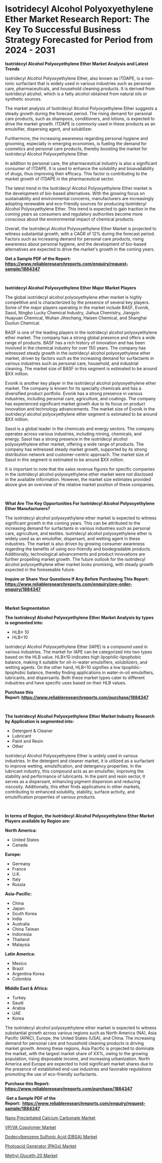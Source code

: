 <p><h1>Isotridecyl Alcohol Polyoxyethylene Ether Market Research Report: The Key To Successful Business Strategy Forecasted for Period from 2024 - 2031</h1></p><p><strong>Isotridecyl Alcohol Polyoxyethylene Ether Market Analysis and Latest Trends</strong></p>
<p><p>Isotridecyl Alcohol Polyoxyethylene Ether, also known as ITDAPE, is a non-ionic surfactant that is widely used in various industries such as personal care, pharmaceuticals, and household cleaning products. It is derived from isotridecyl alcohol, which is a fatty alcohol obtained from natural oils or synthetic sources.</p><p>The market analysis of Isotridecyl Alcohol Polyoxyethylene Ether suggests a steady growth during the forecast period. The rising demand for personal care products, such as shampoos, conditioners, and lotions, is expected to drive the market growth. ITDAPE is commonly used in these products as an emulsifier, dispersing agent, and solubilizer.</p><p>Furthermore, the increasing awareness regarding personal hygiene and grooming, especially in emerging economies, is fueling the demand for cosmetics and personal care products, thereby boosting the market for Isotridecyl Alcohol Polyoxyethylene Ether.</p><p>In addition to personal care, the pharmaceutical industry is also a significant consumer of ITDAPE. It is used to enhance the solubility and bioavailability of drugs, thus improving their efficacy. This factor is contributing to the market growth of ITDAPE in the pharmaceutical sector.</p><p>The latest trend in the Isotridecyl Alcohol Polyoxyethylene Ether market is the development of bio-based alternatives. With the growing focus on sustainability and environmental concerns, manufacturers are increasingly adopting renewable and eco-friendly sources for producing Isotridecyl Alcohol Polyoxyethylene Ether. This trend is expected to gain traction in the coming years as consumers and regulatory authorities become more conscious about the environmental impact of chemical products.</p><p>Overall, the Isotridecyl Alcohol Polyoxyethylene Ether Market is projected to witness substantial growth, with a CAGR of 12% during the forecast period. Factors such as increasing demand for personal care products, rising awareness about personal hygiene, and the development of bio-based alternatives are expected to drive the market's growth in the coming years.</p></p>
<p><strong>Get a Sample PDF of the Report:&nbsp; <a href="https://www.reliableresearchreports.com/enquiry/request-sample/1884347">https://www.reliableresearchreports.com/enquiry/request-sample/1884347</a></strong></p>
<p>&nbsp;</p>
<p><strong>Isotridecyl Alcohol Polyoxyethylene Ether Major Market Players</strong></p>
<p><p>The global isotridecyl alcohol polyoxyethylene ether market is highly competitive and is characterized by the presence of several key players. Some of the major players operating in the market include BASF, Evonik, Sasol, Ningbo Lucky Chemical Industry, Jiahua Chemistry, Jiangyin Huayuan Chemical, Wuhan Jihechang, Haisen Chemical, and Shanghai Duolun Chemical.</p><p>BASF is one of the leading players in the isotridecyl alcohol polyoxyethylene ether market. The company has a strong global presence and offers a wide range of products. BASF has a rich history of innovation and has been involved in the chemical industry for over 150 years. The company has witnessed steady growth in the isotridecyl alcohol polyoxyethylene ether market, driven by factors such as the increasing demand for surfactants in various industries such as personal care, household, and industrial cleaning. The market size of BASF in this segment is estimated to be around $XX million.</p><p>Evonik is another key player in the isotridecyl alcohol polyoxyethylene ether market. The company is known for its specialty chemicals and has a diversified product portfolio. Evonik has a strong presence in various industries, including personal care, agriculture, and coatings. The company has experienced significant market growth due to its focus on product innovation and technology advancements. The market size of Evonik in the isotridecyl alcohol polyoxyethylene ether segment is estimated to be around $XX million.</p><p>Sasol is a global leader in the chemicals and energy sectors. The company operates across various industries, including mining, chemicals, and energy. Sasol has a strong presence in the isotridecyl alcohol polyoxyethylene ether market, offering a wide range of products. The company has witnessed steady market growth, supported by its strong distribution network and customer-centric approach. The market size of Sasol in this segment is estimated to be around $XX million.</p><p>It is important to note that the sales revenue figures for specific companies in the isotridecyl alcohol polyoxyethylene ether market were not disclosed in the available information. However, the market size estimates provided above give an overview of the relative market position of these companies.</p></p>
<p>&nbsp;</p>
<p><strong>What Are The Key Opportunities For Isotridecyl Alcohol Polyoxyethylene Ether Manufacturers?</strong></p>
<p><p>The isotridecyl alcohol polyoxyethylene ether market is expected to witness significant growth in the coming years. This can be attributed to the increasing demand for surfactants in various industries such as personal care, agriculture, and textiles. Isotridecyl alcohol polyoxyethylene ether is widely used as an emulsifier, dispersant, and wetting agent in these industries. The market is also driven by growing consumer awareness regarding the benefits of using eco-friendly and biodegradable products. Additionally, technological advancements and product innovations are further propelling market growth. The future outlook for the isotridecyl alcohol polyoxyethylene ether market looks promising, with steady growth expected in the foreseeable future.</p></p>
<p><strong>Inquire or Share Your Questions If Any Before Purchasing This Report: <a href="https://www.reliableresearchreports.com/enquiry/pre-order-enquiry/1884347">https://www.reliableresearchreports.com/enquiry/pre-order-enquiry/1884347</a></strong></p>
<p>&nbsp;</p>
<p><strong>Market Segmentation</strong></p>
<p><strong>The Isotridecyl Alcohol Polyoxyethylene Ether Market Analysis by types is segmented into:</strong></p>
<p><ul><li>HLB≥ 10</li><li>HLB<10</li></ul></p>
<p><p>Isotridecyl Alcohol Polyoxyethylene Ether (IAPE) is a compound used in various industries. The market for IAPE can be categorized into two types based on the HLB value. HLB≥10 indicates high lipophilic-lipophobic balance, making it suitable for oil-in-water emulsifiers, solubilizers, and wetting agents. On the other hand, HLB<10 signifies a low lipophilic-lipophobic balance, thereby finding applications in water-in-oil emulsifiers, lubricants, and dispersants. Both these market types cater to different industries and have specific uses based on their HLB values.</p></p>
<p><strong>Purchase this Report:&nbsp;<a href="https://www.reliableresearchreports.com/purchase/1884347">https://www.reliableresearchreports.com/purchase/1884347</a></strong></p>
<p>&nbsp;</p>
<p><strong>The Isotridecyl Alcohol Polyoxyethylene Ether Market Industry Research by Application is segmented into:</strong></p>
<p><ul><li>Detergent & Cleaner</li><li>Lubricant</li><li>Paint and Resin</li><li>Other</li></ul></p>
<p><p>Isotridecyl Alcohol Polyoxyethylene Ether is widely used in various industries. In the detergent and cleaner market, it is utilized as a surfactant to improve wetting, emulsification, and detergency properties. In the lubricant industry, this compound acts as an emulsifier, improving the stability and performance of lubricants. In the paint and resin sector, it serves as a dispersant, enhancing pigment dispersion and reducing viscosity. Additionally, this ether finds applications in other markets, contributing to enhanced solubility, stability, surface activity, and emulsification properties of various products.</p></p>
<p>&nbsp;</p>
<p><strong>In terms of Region, the Isotridecyl Alcohol Polyoxyethylene Ether Market Players available by Region are:</strong></p>
<p>
    <p> <strong> North America: </strong>
        <ul>
            <li>United States</li>
            <li>Canada</li>
        </ul>
        </p> 
    <p> <strong> Europe: </strong>
        <ul>
            <li>Germany</li>
            <li>France</li>
            <li>U.K.</li>
            <li>Italy</li>
            <li>Russia</li>
        </ul>
        </p> 
    <p> <strong> Asia-Pacific: </strong>
        <ul>
            <li>China</li>
            <li>Japan</li>
            <li>South Korea</li>
            <li>India</li>
            <li>Australia</li>
            <li>China Taiwan</li>
            <li>Indonesia</li>
            <li>Thailand</li>
            <li>Malaysia</li>
        </ul>
        </p> 
    <p> <strong> Latin America: </strong>
        <ul>
            <li>Mexico</li>
            <li>Brazil</li>
            <li>Argentina Korea</li>
            <li>Colombia</li>
        </ul>
        </p> 
    <p> <strong> Middle East & Africa: </strong>
        <ul>
            <li>Turkey</li>
            <li>Saudi</li>
            <li>Arabia</li>
            <li>UAE</li>
            <li>Korea</li>
        </ul>
    </p>
    </p>
<p><p>The isotridecyl alcohol polyoxyethylene ether market is expected to witness substantial growth across various regions such as North America (NA), Asia Pacific (APAC), Europe, the United States (USA), and China. The increasing demand for personal care and household cleaning products is driving market growth. Among these regions, Asia Pacific is projected to dominate the market, with the largest market share of XX%, owing to the growing population, rising disposable income, and increasing urbanization. North America and Europe are expected to hold significant market shares due to the presence of established end-use industries and favorable regulations promoting the use of eco-friendly surfactants.</p></p>
<p><strong>Purchase this Report: <a href="https://www.reliableresearchreports.com/purchase/1884347">https://www.reliableresearchreports.com/purchase/1884347</a></strong></p>
<p>&nbsp;<strong>Get a Sample PDF of the Report:&nbsp;&nbsp;<a href="https://www.reliableresearchreports.com/enquiry/request-sample/1884347">https://www.reliableresearchreports.com/enquiry/request-sample/1884347</a></strong></p>
<p><strong></strong></p>
<p><p><a href="https://github.com/mabutironaldo/Market-Research-Report-List-2/blob/main/nano-precipitated-calcium-carbonate-market.md">Nano Precipitated Calcium Carbonate Market</a></p><p><a href="https://github.com/sofayahoo2023/Market-Research-Report-List-2/blob/main/vpva-copolymer-market.md">VP/VA Copolymer Market</a></p><p><a href="https://github.com/lbird53714/Market-Research-Report-List-2/blob/main/dodecylbenzene-sulfonic-acid-dbsa-market.md">Dodecylbenzene Sulfonic Acid (DBSA) Market</a></p><p><a href="https://github.com/pizolina/Market-Research-Report-List-2/blob/main/photoacid-generator-pags-market.md">Photoacid Generator (PAGs) Market</a></p><p><a href="https://github.com/vimar16th/Market-Research-Report-List-2/blob/main/methyl-gluceth-20-market.md">Methyl Gluceth-20 Market</a></p></p>